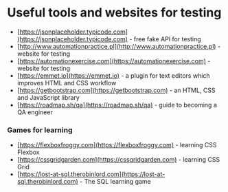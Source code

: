 # Useful tools and websites for testing

* [https://jsonplaceholder.typicode.com](https://jsonplaceholder.typicode.com) - free fake API for testing
* [http://www.automationpractice.pl](http://www.automationpractice.pl) - website for testing
* [https://automationexercise.com](https://automationexercise.com) - website for testing
* [https://emmet.io](https://emmet.io) - a plugin for text editors which improves HTML and CSS workflow
* [https://getbootstrap.com](https://getbootstrap.com) - an HTML, CSS and JavaScript library
* [https://roadmap.sh/qa](https://roadmap.sh/qa) - guide to becoming a QA engineer

### Games for learning

* [https://flexboxfroggy.com](https://flexboxfroggy.com) - learning CSS Flexbox
* [https://cssgridgarden.com](https://cssgridgarden.com) - learning CSS Grid
* [https://lost-at-sql.therobinlord.com](https://lost-at-sql.therobinlord.com) - The SQL learning game
